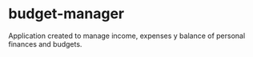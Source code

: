# budget-manager
Application created to manage income, expenses y balance of personal finances and budgets.
